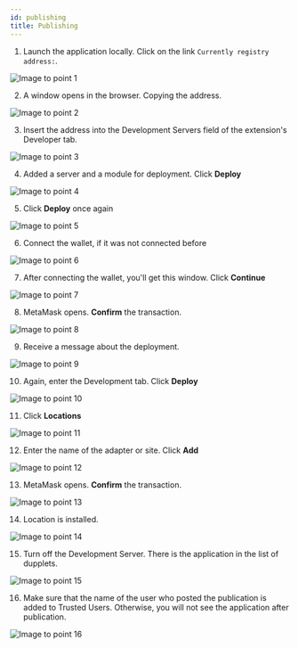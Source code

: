 ```yaml
---
id: publishing
title: Publishing
---
```


1. Launch the application locally. Click on the link `Currently registry address:`.

![Image to point 1](/img/pub_01.jpg)

2. A window opens in the browser. Copying the address.

![Image to point 2](/img/pub_02.jpg)

3. Insert the address into the Development Servers field of the extension's Developer tab.

![Image to point 3](/img/pub_03.jpg)

4. Added a server and a module for deployment. Click **Deploy**

![Image to point 4](/img/pub_04.jpg)

5. Click **Deploy** once again

![Image to point 5](/img/pub_05.jpg)

6. Connect the wallet, if it was not connected before

![Image to point 6](/img/pub_06.jpg)

7. After connecting the wallet, you'll get this window. Click **Continue**

![Image to point 7](/img/pub_07.jpg)

8. MetaMask opens. **Confirm** the transaction.

![Image to point 8](/img/pub_08.jpg)

9. Receive a message about the deployment.

![Image to point 9](/img/pub_09.jpg)

10. Again, enter the Development tab. Click **Deploy**

![Image to point 10](/img/pub_10.jpg)

11. Click **Locations**

![Image to point 11](/img/pub_11.jpg)

12. Enter the name of the adapter or site. Click **Add**

![Image to point 12](/img/pub_12.jpg)

13. MetaMask opens. **Confirm** the transaction.

![Image to point 13](/img/pub_13.jpg)

14. Location is installed.

![Image to point 14](/img/pub_14.jpg)

15. Turn off the Development Server. There is the application in the list of dupplets.

![Image to point 15](/img/pub_15.jpg)

16. Make sure that the name of the user who posted the publication is added to Trusted Users. Otherwise, you will not see the application after publication.

![Image to point 16](/img/pub_16.jpg)
